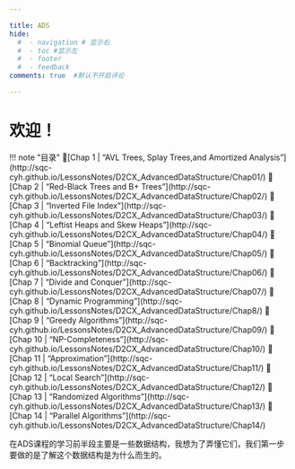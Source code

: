 ```yaml
---

title: ADS
hide:
  #  - navigation # 显示右
  #  - toc #显示左
  #  - footer
  #  - feedback  
comments: true  #默认不开启评论

---
```


<h1 id="欢迎">欢迎！</h1>
!!! note "目录"
    📜[Chap 1 | “AVL Trees, Splay Trees,and Amortized Analysis”](http://sqc-cyh.github.io/LessonsNotes/D2CX_AdvancedDataStructure/Chap01/)   
    📜[Chap 2 | “Red-Black Trees and B+ Trees”](http://sqc-cyh.github.io/LessonsNotes/D2CX_AdvancedDataStructure/Chap02/)   
    📜[Chap 3 | “Inverted File Index”](http://sqc-cyh.github.io/LessonsNotes/D2CX_AdvancedDataStructure/Chap03/)     
    📜[Chap 4 | “Leftist Heaps and Skew Heaps”](http://sqc-cyh.github.io/LessonsNotes/D2CX_AdvancedDataStructure/Chap04/)  
    📜[Chap 5 | “Binomial Queue”](http://sqc-cyh.github.io/LessonsNotes/D2CX_AdvancedDataStructure/Chap05/)  
    📜[Chap 6 | “Backtracking”](http://sqc-cyh.github.io/LessonsNotes/D2CX_AdvancedDataStructure/Chap06/)  
    📜[Chap 7 | “Divide and Conquer”](http://sqc-cyh.github.io/LessonsNotes/D2CX_AdvancedDataStructure/Chap07/)  
    📜[Chap 8 | “Dynamic Programming”](http://sqc-cyh.github.io/LessonsNotes/D2CX_AdvancedDataStructure/Chap8/)  
    📜[Chap 9 | “Greedy Algorithms”](http://sqc-cyh.github.io/LessonsNotes/D2CX_AdvancedDataStructure/Chap09/)  
    📜[Chap 10 | “NP-Completeness”](http://sqc-cyh.github.io/LessonsNotes/D2CX_AdvancedDataStructure/Chap10/)  
    📜[Chap 11 | “Approximation”](http://sqc-cyh.github.io/LessonsNotes/D2CX_AdvancedDataStructure/Chap11/)  
    📜[Chap 12 | “Local Search”](http://sqc-cyh.github.io/LessonsNotes/D2CX_AdvancedDataStructure/Chap12/)  
    📜[Chap 13 | “Randomized Algorithms”](http://sqc-cyh.github.io/LessonsNotes/D2CX_AdvancedDataStructure/Chap13/)   
    📜[Chap 14 | “Parallel Algorithms”](http://sqc-cyh.github.io/LessonsNotes/D2CX_AdvancedDataStructure/Chap14/)

在ADS课程的学习前半段主要是一些数据结构，我想为了弄懂它们，我们第一步要做的是了解这个数据结构是为什么而生的。
